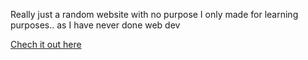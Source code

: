 Really just a random website with no purpose I only made for learning purposes.. as I have never done web dev

[Chech it out here](https://zerokun265.github.io/nnn-seconds-timer/)